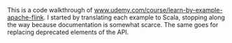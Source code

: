This is a code walkthrough of www.udemy.com/course/learn-by-example-apache-flink. I started by translating each example to Scala, stopping along the way because documentation is somewhat scarce. The same goes for replacing deprecated elements of the API.
